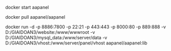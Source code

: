 docker start aapanel

docker pull aapanel/aapanel

docker run -d -p 8886:7800 -p 22:21 -p 443:443 -p 8000:80 -p 889:888 -v D:/GIAIDOAN3/website:/www/wwwroot -v D:/GIAIDOAN3/mysql_data:/www/server/data -v D:/GIAIDOAN3/vhost:/www/server/panel/vhost aapanel/aapanel:lib
